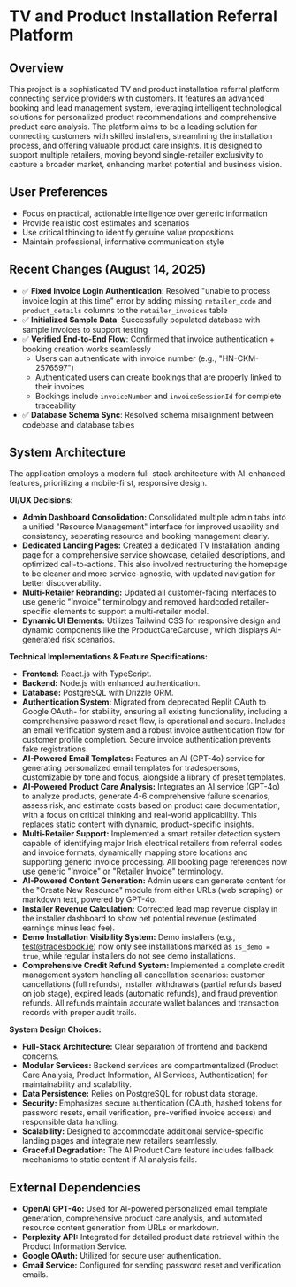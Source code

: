 # TV and Product Installation Referral Platform

## Overview
This project is a sophisticated TV and product installation referral platform connecting service providers with customers. It features an advanced booking and lead management system, leveraging intelligent technological solutions for personalized product recommendations and comprehensive product care analysis. The platform aims to be a leading solution for connecting customers with skilled installers, streamlining the installation process, and offering valuable product care insights. It is designed to support multiple retailers, moving beyond single-retailer exclusivity to capture a broader market, enhancing market potential and business vision.

## User Preferences
- Focus on practical, actionable intelligence over generic information
- Provide realistic cost estimates and scenarios
- Use critical thinking to identify genuine value propositions
- Maintain professional, informative communication style

## Recent Changes (August 14, 2025)
- ✅ **Fixed Invoice Login Authentication**: Resolved "unable to process invoice login at this time" error by adding missing `retailer_code` and `product_details` columns to the `retailer_invoices` table
- ✅ **Initialized Sample Data**: Successfully populated database with sample invoices to support testing
- ✅ **Verified End-to-End Flow**: Confirmed that invoice authentication + booking creation works seamlessly
  - Users can authenticate with invoice number (e.g., "HN-CKM-2576597")
  - Authenticated users can create bookings that are properly linked to their invoices
  - Bookings include `invoiceNumber` and `invoiceSessionId` for complete traceability
- ✅ **Database Schema Sync**: Resolved schema misalignment between codebase and database tables

## System Architecture
The application employs a modern full-stack architecture with AI-enhanced features, prioritizing a mobile-first, responsive design.

**UI/UX Decisions:**
- **Admin Dashboard Consolidation:** Consolidated multiple admin tabs into a unified "Resource Management" interface for improved usability and consistency, separating resource and booking management clearly.
- **Dedicated Landing Pages:** Created a dedicated TV Installation landing page for a comprehensive service showcase, detailed descriptions, and optimized call-to-actions. This also involved restructuring the homepage to be cleaner and more service-agnostic, with updated navigation for better discoverability.
- **Multi-Retailer Rebranding:** Updated all customer-facing interfaces to use generic "Invoice" terminology and removed hardcoded retailer-specific elements to support a multi-retailer model.
- **Dynamic UI Elements:** Utilizes Tailwind CSS for responsive design and dynamic components like the ProductCareCarousel, which displays AI-generated risk scenarios.

**Technical Implementations & Feature Specifications:**
- **Frontend:** React.js with TypeScript.
- **Backend:** Node.js with enhanced authentication.
- **Database:** PostgreSQL with Drizzle ORM.
- **Authentication System:** Migrated from deprecated Replit OAuth to Google OAuth- for stability, ensuring all existing functionality, including a comprehensive password reset flow, is operational and secure. Includes an email verification system and a robust invoice authentication flow for customer profile completion. Secure invoice authentication prevents fake registrations.
- **AI-Powered Email Templates:** Features an AI (GPT-4o) service for generating personalized email templates for tradespersons, customizable by tone and focus, alongside a library of preset templates.
- **AI-Powered Product Care Analysis:** Integrates an AI service (GPT-4o) to analyze products, generate 4-6 comprehensive failure scenarios, assess risk, and estimate costs based on product care documentation, with a focus on critical thinking and real-world applicability. This replaces static content with dynamic, product-specific insights.
- **Multi-Retailer Support:** Implemented a smart retailer detection system capable of identifying major Irish electrical retailers from referral codes and invoice formats, dynamically mapping store locations and supporting generic invoice processing. All booking page references now use generic "Invoice" or "Retailer Invoice" terminology.
- **AI-Powered Content Generation:** Admin users can generate content for the "Create New Resource" module from either URLs (web scraping) or markdown text, powered by GPT-4o.
- **Installer Revenue Calculation:** Corrected lead map revenue display in the installer dashboard to show net potential revenue (estimated earnings minus lead fee).
- **Demo Installation Visibility System:** Demo installers (e.g., test@tradesbook.ie) now only see installations marked as `is_demo = true`, while regular installers do not see demo installations.
- **Comprehensive Credit Refund System:** Implemented a complete credit management system handling all cancellation scenarios: customer cancellations (full refunds), installer withdrawals (partial refunds based on job stage), expired leads (automatic refunds), and fraud prevention refunds. All refunds maintain accurate wallet balances and transaction records with proper audit trails.

**System Design Choices:**
- **Full-Stack Architecture:** Clear separation of frontend and backend concerns.
- **Modular Services:** Backend services are compartmentalized (Product Care Analysis, Product Information, AI Services, Authentication) for maintainability and scalability.
- **Data Persistence:** Relies on PostgreSQL for robust data storage.
- **Security:** Emphasizes secure authentication (OAuth, hashed tokens for password resets, email verification, pre-verified invoice access) and responsible data handling.
- **Scalability:** Designed to accommodate additional service-specific landing pages and integrate new retailers seamlessly.
- **Graceful Degradation:** The AI Product Care feature includes fallback mechanisms to static content if AI analysis fails.

## External Dependencies
- **OpenAI GPT-4o:** Used for AI-powered personalized email template generation, comprehensive product care analysis, and automated resource content generation from URLs or markdown.
- **Perplexity API:** Integrated for detailed product data retrieval within the Product Information Service.
- **Google OAuth:** Utilized for secure user authentication.
- **Gmail Service:** Configured for sending password reset and verification emails.